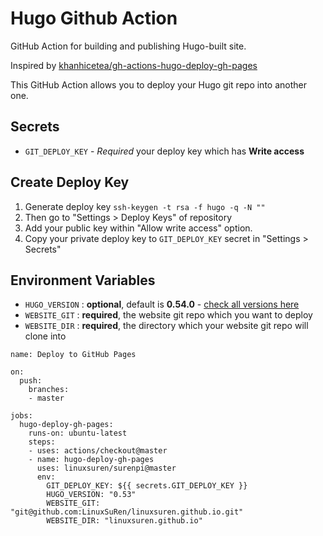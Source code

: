 # Hugo Github Action

GitHub Action for building and publishing Hugo-built site.

Inspired by [khanhicetea/gh-actions-hugo-deploy-gh-pages](https://github.com/khanhicetea/gh-actions-hugo-deploy-gh-pages)

This GitHub Action allows you to deploy your Hugo git repo into another one.

## Secrets

- `GIT_DEPLOY_KEY` - *Required* your deploy key which has **Write access**

## Create Deploy Key

1. Generate deploy key `ssh-keygen -t rsa -f hugo -q -N ""`
1. Then go to "Settings > Deploy Keys" of repository
1. Add your public key within "Allow write access" option.
1. Copy your private deploy key to `GIT_DEPLOY_KEY` secret in "Settings > Secrets"

## Environment Variables

- `HUGO_VERSION` : **optional**, default is **0.54.0** - [check all versions here](https://github.com/gohugoio/hugo/releases)
- `WEBSITE_GIT` : **required**, the website git repo which you want to deploy
- `WEBSITE_DIR` : **required**, the directory which your website git repo will clone into

```
name: Deploy to GitHub Pages

on:
  push:
    branches:
    - master

jobs:
  hugo-deploy-gh-pages:
    runs-on: ubuntu-latest
    steps:
    - uses: actions/checkout@master
    - name: hugo-deploy-gh-pages
      uses: linuxsuren/surenpi@master
      env:
        GIT_DEPLOY_KEY: ${{ secrets.GIT_DEPLOY_KEY }}
        HUGO_VERSION: "0.53"
        WEBSITE_GIT: "git@github.com:LinuxSuRen/linuxsuren.github.io.git"
        WEBSITE_DIR: "linuxsuren.github.io"
```

